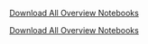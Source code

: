 [Download All Overview Notebooks](https://download-directory.github.io/?url=https://github.com/coursekata/teaching-materials/tree/main/By%20Type%20(ABCD)/Overview%20Notebooks)

<a href="https://download-directory.github.io/?url=https://github.com/coursekata/teaching-materials/tree/main/By%20Type%20(ABCD)/Overview%20Notebooks" target="_blank">Download All Overview Notebooks</a>
